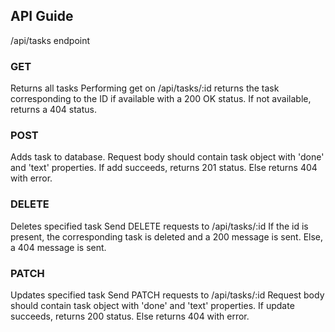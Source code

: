 ## API Guide

/api/tasks endpoint

### GET
Returns all tasks
Performing get on /api/tasks/:id returns the task corresponding to the ID if available with a 200 OK status.
If not available, returns a 404 status.

### POST
Adds task to database.
Request body should contain task object with 'done' and 'text' properties.
If add succeeds, returns 201 status. Else returns 404 with error.

### DELETE
Deletes specified task
Send DELETE requests to /api/tasks/:id
If the id is present, the corresponding task is deleted and a 200 message is sent. Else, a 404 message is sent.

### PATCH
Updates specified task
Send PATCH requests to /api/tasks/:id
Request body should contain task object with 'done' and 'text' properties.
If update succeeds, returns 200 status. Else returns 404 with error.